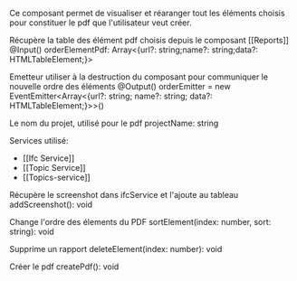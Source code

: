 Ce composant permet de visualiser et réaranger tout les éléments choisis pour constituer le pdf que l'utilisateur veut créer.

Récupère la table des élément pdf choisis depuis le composant [[Reports]]
@Input() orderElementPdf: Array<{url?: string;name?: string;data?: HTMLTableElement;}>

Emetteur utiliser à la destruction du composant pour communiquer le nouvelle ordre des éléments
@Output() orderEmitter = new EventEmitter<Array<{url?: string; name?: string; data?: HTMLTableElement;}>>()

Le nom du projet, utilisé pour le pdf
projectName: string

Services utilisé:
- [[Ifc Service]]
- [[Topic Service]]
- [[Topics-service]]

Récupère le screenshot dans ifcService et l'ajoute au tableau
addScreenshot(): void

Change l'ordre des élements du PDF
sortElement(index: number, sort: string): void

Supprime un rapport
deleteElement(index: number): void

Créer le pdf
createPdf(): void